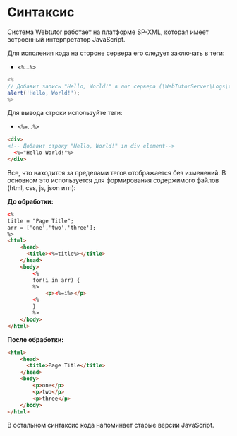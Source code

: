 # Синтаксис

Система Webtutor работает на платформе SP-XML, которая имеет встроенный интерпретатор JavaScript.

Для исполения кода на стороне сервера его следует заключать в теги:

* `<%`...`%>`

```js
<%
// Добавит запись "Hello, World!" в лог сервера (\WebTutorServer\Logs\xhttp-YYYY-MM-DD.txt)
alert('Hello, World!');
%>
```

Для вывода строки используйте теги:

* `<%=`...`%>` 

```html
<div>
<!-- Добавит строку "Hello, World!" in div element-->
  <%="Hello World!"%>
</div>
```

Все, что находится за пределами тегов отображается без изменений. В основном это используется для формирования содержимого файлов \(html, css, js, json итп\):

**До обработки:**

```html
<%
title = "Page Title";
arr = ['one','two','three'];
%>
<html>
    <head>
      <title><%=title%></title>
    </head>
    <body>
        <%
        for(i in arr) {
        %>
            <p><%=i%></p>
        <%
        }
        %>
    </body>
</html>
```

**После обработки:**

```html
<html>
    <head>
      <title>Page Title</title>
    </head>
    <body>
        <p>one</p>
        <p>two</p>
        <p>three</p>
    </body>
</html>
```

В остальном синтаксис кода напоминает старые версии JavaScript.

